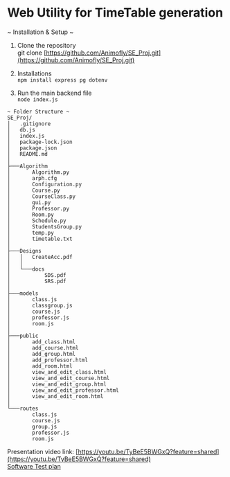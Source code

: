 # Web Utility for TimeTable generation

~ Installation & Setup ~

1. Clone the repository <br>
git clone [https://github.com/Animofly/SE_Proj.git](https://github.com/Animofly/SE_Proj.git)

2. Installations<br>
 ``` npm install express pg dotenv ```
3. Run the main backend file<br>
```node index.js```
```
~ Folder Structure ~
SE_Proj/
│   .gitignore
│   db.js
│   index.js
│   package-lock.json
│   package.json
│   README.md
│
├───Algorithm
│       Algorithm.py
│       arph.cfg
│       Configuration.py
│       Course.py
│       CourseClass.py
│       gui.py
│       Professor.py
│       Room.py
│       Schedule.py
│       StudentsGroup.py
│       temp.py
│       timetable.txt
│
├───Designs
│   │   CreateAcc.pdf
│   │
│   └───docs
│           SDS.pdf
│           SRS.pdf
│
├───models
│       class.js
│       classgroup.js
│       course.js
│       professor.js
│       room.js
│
├───public
│       add_class.html
│       add_course.html
│       add_group.html
│       add_professor.html
│       add_room.html
│       view_and_edit_class.html
│       view_and_edit_course.html
│       view_and_edit_group.html
│       view_and_edit_professor.html
│       view_and_edit_room.html
│
└───routes
        class.js
        course.js
        group.js
        professor.js
        room.js
```
Presentation video link: [https://youtu.be/TyBeE5BWGxQ?feature=shared](https://youtu.be/TyBeE5BWGxQ?feature=shared)<br>
[Software Test plan](https://github.com/Animofly/SE_Proj/blob/master/Software%20Test%20Plan.ods)
